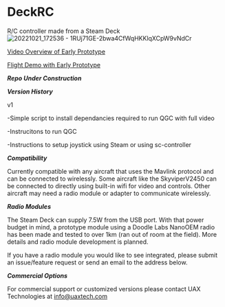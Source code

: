 # DeckRC
R/C controller made from a Steam Deck
![20221021_172536 - 1RUj71GE-2bwa4CfWqHKKlqXCpW9vNdCr](https://user-images.githubusercontent.com/117246427/199407927-d93827d3-4ad2-4146-a2b1-fe3d4d61b4d2.jpg)

[Video Overview of Early Prototype](https://drive.google.com/file/d/1Rv49gheABxV57nCmLaEn5Xd9LftmO3pv/view?t=6s)

[Flight Demo with Early Prototype](https://drive.google.com/file/d/1RpIoTuyx1Tp80STPtxc_YhQdGojEeoAZ/view?t=30s)

***Repo Under Construction***

***Version History***

v1

-Simple script to install dependancies required to run QGC with full video

-Instrucitons to run QGC

-Instructions to setup joystick using Steam or using sc-controller


***Compatibility***

Currently compatible with any aircraft that uses the Mavlink protocol and can be connected to wirelessly. Some aircraft like the SkyviperV2450 can be connected to directly using built-in wifi for video and controls. Other aircraft may need a radio module or adapter to communicate wirelessly. 


***Radio Modules***

The Steam Deck can supply 7.5W from the USB port. With that power budget in mind, a prototype module using a Doodle Labs NanoOEM radio has been made and tested to over 1km (ran out of room at the field). More details and radio module development is planned.

If you have a radio module you would like to see integrated, please submit an issue/feature request or send an email to the address below.

***Commercial Options***

For commercial support or customized versions please contact UAX Technologies at info@uaxtech.com
